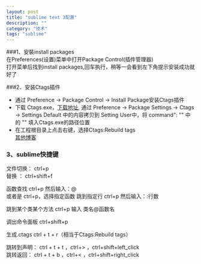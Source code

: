 ```yaml
---
layout: post
title: "sublime text 3配置"
description: ""
category: "技术" 
tags: "sublime" 
---
```


###1、安裝install packages     
在Preferences(设置)菜单中打开Package Control(插件管理器)      
打开菜单后找到install packages,回车执行，稍等一会看到左下角提示安装成功就好了     


###2、安装Ctags插件        
- 通过 Preference -> Package Control -> Install Package安装Ctags插件           
- 下载 Ctags.exe，[下载地址](http://nchc.dl.sourceforge.net/project/ctags/ctags/5.8/ctags58.zip), 通过 Preference -> Package Settings -> Ctags -> Settings Default 中的内容拷贝到 Setting User中，将 command": "" 中的 "" 填入Ctags.exe的路径位置                  
- 在工程根目录上点击右键，选择Ctags:Rebuild tags           
[其他博客](https://www.zybuluo.com/lanxinyuchs/note/33551)                       



### 3、sublime快捷键    
文件切换： ctrl+p              
替换 ： ctrl+shift+f               

函数查找 ctrl+p 然后输入：@                      
或者是 ctrl+p，选择指定函数
跳到指定行 ctrl+p 然后输入：:行数                    

跳到某个类某个方法 ctrl+p 输入 类名@函数名                         

调出命令面板 ctrl+shift+p                             

生成.ctags ctrl + t + r（相当于Ctags:Rebuild tags）                              

跳转到声明： ctrl + t + t ，ctrl+> ，ctrl+shift+left_click                      
跳转返回： ctrl + t + b ，ctrl+< ，ctrl+shift+right_click                    


 
